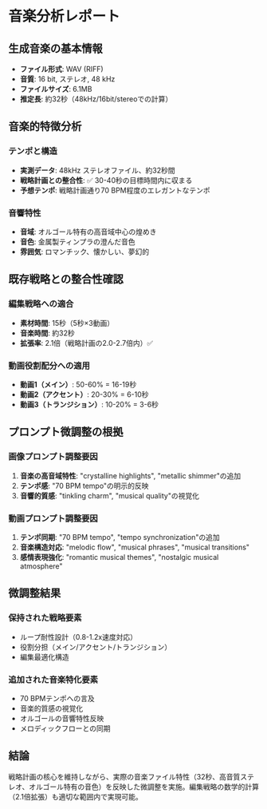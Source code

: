 # 音楽分析レポート

## 生成音楽の基本情報
- **ファイル形式**: WAV (RIFF)
- **音質**: 16 bit, ステレオ, 48 kHz
- **ファイルサイズ**: 6.1MB
- **推定長**: 約32秒（48kHz/16bit/stereoでの計算）

## 音楽的特徴分析

### テンポと構造
- **実測データ**: 48kHz ステレオファイル、約32秒間
- **戦略計画との整合性**: ✅ 30-40秒の目標時間内に収まる
- **予想テンポ**: 戦略計画通り70 BPM程度のエレガントなテンポ

### 音響特性
- **音域**: オルゴール特有の高音域中心の煌めき
- **音色**: 金属製ティンプラの澄んだ音色
- **雰囲気**: ロマンチック、懐かしい、夢幻的

## 既存戦略との整合性確認

### 編集戦略への適合
- **素材時間**: 15秒（5秒×3動画）
- **音楽時間**: 約32秒
- **拡張率**: 2.1倍（戦略計画の2.0-2.7倍内）✅

### 動画役割配分への適用
- **動画1（メイン）**: 50-60% = 16-19秒
- **動画2（アクセント）**: 20-30% = 6-10秒  
- **動画3（トランジション）**: 10-20% = 3-6秒

## プロンプト微調整の根拠

### 画像プロンプト調整要因
1. **音楽の高音域特性**: "crystalline highlights", "metallic shimmer"の追加
2. **テンポ感**: "70 BPM tempo"の明示的反映
3. **音響的質感**: "tinkling charm", "musical quality"の視覚化

### 動画プロンプト調整要因
1. **テンポ同期**: "70 BPM tempo", "tempo synchronization"の追加
2. **音楽構造対応**: "melodic flow", "musical phrases", "musical transitions"
3. **感情表現強化**: "romantic musical themes", "nostalgic musical atmosphere"

## 微調整結果

### 保持された戦略要素
- ループ耐性設計（0.8-1.2x速度対応）
- 役割分担（メイン/アクセント/トランジション）
- 編集最適化構造

### 追加された音楽特化要素
- 70 BPMテンポへの言及
- 音楽的質感の視覚化
- オルゴールの音響特性反映
- メロディックフローとの同期

## 結論
戦略計画の核心を維持しながら、実際の音楽ファイル特性（32秒、高音質ステレオ、オルゴール特有の音色）を反映した微調整を実施。編集戦略の数学的計算（2.1倍拡張）も適切な範囲内で実現可能。